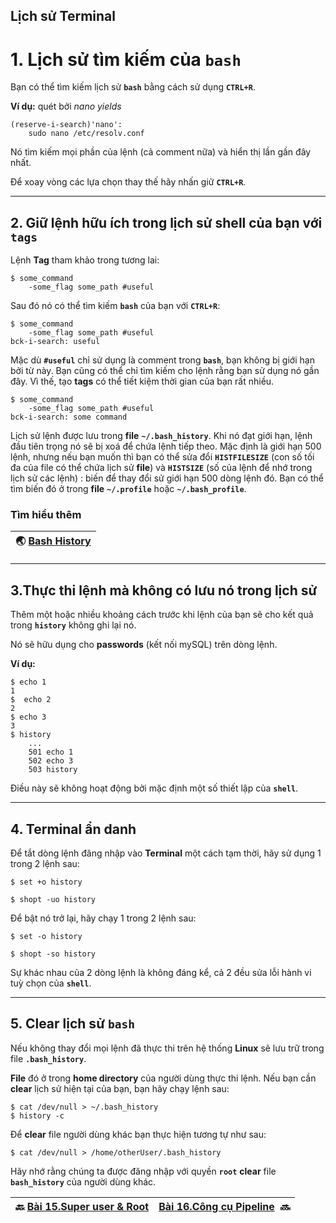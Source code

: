 ## Lịch sử Terminal

# 1. Lịch sử tìm kiếm của **`bash`**

Bạn có thể tìm kiếm lịch sử **`bash`** bằng cách sử dụng **`CTRL+R`**. 

**Ví dụ:** quét bởi *nano yields*

```shell
(reserve-i-search)'nano':
    sudo nano /etc/resolv.conf
```

Nó tìm kiếm mọi phần của lệnh (cả comment nữa) và hiển thị lần gần đây nhất.

Để xoay vòng các lựa chọn thay thế hãy nhấn giữ **`CTRL+R`**.

---

## 2. Giữ lệnh hữu ích trong lịch sử shell của bạn với **`tags`**

Lệnh **Tag** tham khảo trong tương lai:

```shell
$ some_command 
    -some_flag some_path #useful
```

Sau đó nó có thể tìm kiếm **`bash`** của bạn với **`CTRL+R`**:

```shell
$ some_command
    -some_flag some_path #useful
bck-i-search: useful
```

Mặc dù **`#useful`** chỉ sử dụng là comment trong **`bash`**, bạn không bị giới hạn bởi từ này. Bạn cũng có thể chỉ tìm kiếm cho lệnh rằng bạn sử dụng nó gần đây. Vì thế, tạo **tags** có thể tiết kiệm thời gian của bạn rất nhiều.

```shell
$ some_command
    -some_flag some_path #useful
bck-i-search: some command
```

Lịch sử lệnh được lưu trong **file** **``~/.bash_history``**. Khi nó đạt giới hạn, lệnh đầu tiên trọng nó sẽ bị xoá để chứa lệnh tiếp theo. Mặc định là giới hạn 500 lệnh, nhưng nếu bạn muốn thì bạn có thể sửa đổi **`HISTFILESIZE`** (con số tối đa của file có thể chứa lịch sử **file**) và **`HISTSIZE`** (số của lệnh để nhớ trong lịch sử các lệnh) : biến để thay đổi sử giới hạn 500 dòng lệnh đó. Bạn có thể tìm biến đó ở trong **file** **``~/.profile``** hoặc **``~/.bash_profile``**.

### Tìm hiểu thêm

| 🌏 [Bash History](https://lukas.zapletalovi.com/2013/03/never-lost-your-bash-history-again.html) |
| ------------------------------------------------------------------------------------------------ |

---

## 3.Thực thi lệnh mà không có lưu nó trong lịch sử

Thêm một hoặc nhiều khoảng cách trước khi lệnh của bạn sẽ cho kết quả trong **`history`** không ghi lại nó.

Nó sẽ hữu dụng cho **passwords** (kết nối mySQL) trên dòng lệnh.

**Ví dụ:**    

```shell
$ echo 1
1
$  echo 2
2
$ echo 3
3
$ history
    ...
    501 echo 1
    502 echo 3
    503 history
```

Điều này sẽ không hoạt động bởi mặc định một số thiết lập của **`shell`**.

---

## 4. Terminal ẩn danh

Để tắt dòng lệnh đăng nhập vào **Terminal** một cách tạm thời, hãy sử dụng  1 trong 2 lệnh sau:

```shell
$ set +o history
```

```shell
$ shopt -uo history
```

Để bật nó trở lại, hãy chạy 1 trong 2 lệnh sau:

```shell
$ set -o history
```

```shell
$ shopt -so history
```

Sự khác nhau của 2 dòng lệnh là không đáng kể, cả 2 đều sửa lỗi hành vi tuỳ chọn của **`shell`**.

---

## 5. Clear lịch sử **`bash`**

Nếu không thay đổi mọi lệnh đã thực thi trên hệ thống **Linux** sẽ lưu trữ trong file **`.bash_history`**.

**File** đó ở trong **home directory** của người dùng thực thi lệnh. Nếu bạn cần **clear** lịch sử hiện tại của bạn, bạn hãy chạy lệnh sau:

```shell
$ cat /dev/null > ~/.bash_history
$ history -c
```

Để **clear** file người dùng khác bạn thực hiện tương tự như sau:

```shell
$ cat /dev/null > /home/otherUser/.bash_history
```

Hãy nhớ rằng chúng ta được đăng nhập với quyền **`root`** **clear** file **`bash_history`** của người dùng khác.

| 🔙 [Bài 15.Super user & Root](https://github.com/Zenfection/Linux-for-babies/blob/master/USER%20%26%20FILE%20MANAGEMENT/15.Super%20users%20%26%20Root.md) | [Bài 16.Công cụ Pipeline](https://github.com/Zenfection/Linux-for-babies/blob/master/USER%20%26%20FILE%20MANAGEMENT/17.Pipeline%20tools.md)  🔜 |
| --------------------------------------------------------------------------------------------------------------------------------------------------------- | ----------------------------------------------------------------------------------------------------------------------------------------------- |
